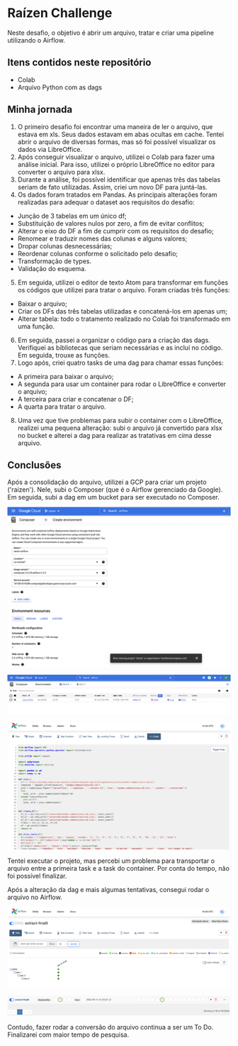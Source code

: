 # Raízen Challenge

Neste desafio, o objetivo é abrir um arquivo, tratar e criar uma pipeline utilizando o Airflow.  


## Itens contidos neste repositório
- Colab
- Arquivo Python com as dags


## Minha jornada

1. O primeiro desafio foi encontrar uma maneira de ler o arquivo, que estava em xls. Seus dados estavam em abas ocultas em cache. Tentei abrir o arquivo de diversas formas, mas só foi possível visualizar os dados via LibreOffice.
2. Após conseguir visualizar o arquivo, utilizei o Colab para fazer uma análise inicial. Para isso, utilizei o próprio LibreOffice no editor para converter o arquivo para xlsx.
3. Durante a análise, foi possível identificar que apenas três das tabelas seriam de fato utilizadas. Assim, criei um novo DF para juntá-las.
4. Os dados foram tratados em Pandas. As principais alterações foram realizadas para adequar o dataset aos requisitos do desafio:
- Junção de 3 tabelas em um único df;
- Substituição de valores nulos por zero, a fim de evitar conflitos;
- Alterar o eixo do DF a fim de cumprir com os requisitos do desafio;
- Renomear e traduzir nomes das colunas e alguns valores;
- Dropar colunas desnecessárias;
- Reordenar colunas conforme o solicitado pelo desafio;
- Transformação de types.
- Validação do esquema.
5. Em seguida, utilizei o editor de texto Atom para transformar em funções os códigos que utilizei para tratar o arquivo. Foram criadas três funções:
- Baixar o arquivo;
- Criar os DFs das três tabelas utilizadas e concatená-los em apenas um;
- Alterar tabela: todo o tratamento realizado no Colab foi transformado em uma função.
6. Em seguida, passei a organizar o código para a criação das dags. Verifiquei as bibliotecas que seriam necessárias e as incluí no código. Em seguida, trouxe as funções.
7. Logo após, criei quatro tasks de uma dag para chamar essas funções:
- A primeira para baixar o arquivo;
- A segunda para usar um container para rodar o LibreOffice e converter o arquivo;
- A terceira para criar e concatenar o DF;
- A quarta para tratar o arquivo.

8. Uma vez que tive problemas para subir o container com o LibreOffice, realizei uma pequena alteração: subi o arquivo já convertido para xlsx no bucket e alterei a dag para realizar as tratativas em cima desse arquivo.

## Conclusões

Após a consolidação do arquivo, utilizei a GCP para criar um projeto ('raizen'). Nele, subi o Composer (que é o Airflow gerenciado da Google). Em seguida, subi a dag em um bucket para ser executado no Composer.

![Composer](./assets/criacao_composer.png 'Criação do Composer')

![Composer](./assets/Composer_criado.png 'Composer criado')

![Composer](./assets/codigo_dag_composer.png 'Código da Dag no Composer')

Tentei executar o projeto, mas percebi um problema para transportar o arquivo entre a primeira task e a task do container. Por conta do tempo, não foi possível finalizar.

Após a alteração da dag e mais algumas tentativas, consegui rodar o arquivo no Airflow.

![Composer](./assets/airflow_pipeline_ok.png 'Pipeline rodando no Airflow')

![Composer](./assets/dag9.png 'Pipeline no Airflow')

Contudo, fazer rodar a conversão do arquivo continua a ser um To Do. Finalizarei com maior tempo de pesquisa.
